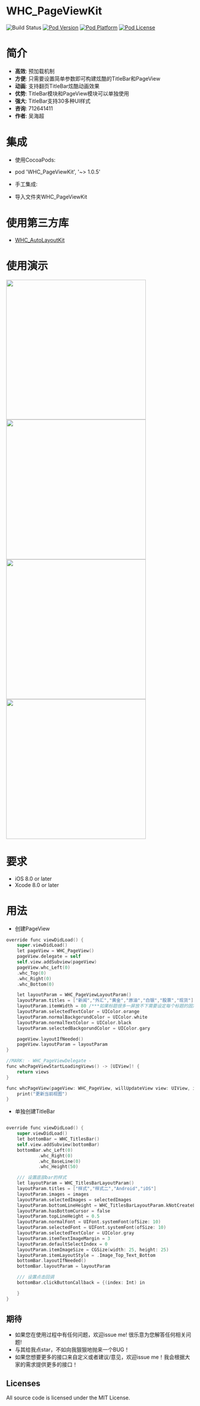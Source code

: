 WHC_PageViewKit
==============
![Build Status](https://api.travis-ci.org/netyouli/WHC_PageViewKit.svg?branch=master)
[![Pod Version](http://img.shields.io/cocoapods/v/WHC_PageViewKit.svg?style=flat)](http://cocoadocs.org/docsets/WHC_PageViewKit/)
[![Pod Platform](http://img.shields.io/cocoapods/p/WHC_PageViewKit.svg?style=flat)](http://cocoadocs.org/docsets/WHC_PageViewKit/)
[![Pod License](http://img.shields.io/cocoapods/l/WHC_PageViewKit.svg?style=flat)](https://opensource.org/licenses/MIT)

简介
==============
- **高效**: 预加载机制
- **方便**: 只需要设置简单参数即可构建炫酷的TitleBar和PageView
- **动画**: 支持翻页TitleBar炫酷动画效果
- **优势**: TitleBar模块和PageView模块可以单独使用
- **强大**: TitleBar支持30多种UI样式
- **咨询**: 712641411
- **作者**: 吴海超

集成
==============

* 使用CocoaPods:
-  pod 'WHC_PageViewKit', '~> 1.0.5'
* 手工集成:
-  导入文件夹WHC_PageViewKit

使用第三方库
==============
* [WHC_AutoLayoutKit](https://github.com/netyouli/WHC_AutoLayoutKit)</br>

使用演示
==============
<img src = "https://github.com/netyouli/WHC_PageViewKit/blob/master/gif/pageView.gif" width = "375"><img src = "https://github.com/netyouli/WHC_PageViewKit/blob/master/gif/note.png" width = "375">
<img src = "https://github.com/netyouli/WHC_PageViewKit/blob/master/gif/a.png" width = "375"><img src = "https://github.com/netyouli/WHC_PageViewKit/blob/master/gif/b.png" width = "375">

要求
==============
* iOS 8.0 or later
* Xcode 8.0 or later

用法
==============
*  创建PageView
```Objective-C
override func viewDidLoad() {
    super.viewDidLoad()
    let pageView = WHC_PageView()
    pageView.delegate = self
    self.view.addSubview(pageView)
    pageView.whc_Left(0)
    .whc_Top(0)
    .whc_Right(0)
    .whc_Bottom(0)

    let layoutParam = WHC_PageViewLayoutParam()
    layoutParam.titles = ["新闻","外汇","黄金","原油","白银","股票","现货"]
    layoutParam.itemWidth = 80 /***如果标题很多一屏放不下需要设定每个标题的固定宽度否则可以忽略***/
    layoutParam.selectedTextColor = UIColor.orange
    layoutParam.normalBackgorundColor = UIColor.white
    layoutParam.normalTextColor = UIColor.black
    layoutParam.selectedBackgorundColor = UIColor.gary

    pageView.layoutIfNeeded()
    pageView.layoutParam = layoutParam
}

//MARK: - WHC_PageViewDelegate -
func whcPageViewStartLoadingViews() -> [UIView]! {
    return views
}

func whcPageView(pageView: WHC_PageView, willUpdateView view: UIView, index: Int) {
    print("更新当前视图")
}

```

* 单独创建TitleBar
```Objective-C

override func viewDidLoad() {
    super.viewDidLoad()
    let bottomBar = WHC_TitlesBar()
    self.view.addSubview(bottomBar)
    bottomBar.whc_Left(0)
            .whc_Right(0)
            .whc_BaseLine(0)
            .whc_Height(50)

    /// 设置底部bar的样式
    let layoutParam = WHC_TitlesBarLayoutParam()
    layoutParam.titles = ["样式","样式二","Android","iOS"]
    layoutParam.images = images
    layoutParam.selectedImages = selectedImages
    layoutParam.bottomLineHeight = WHC_TitlesBarLayoutParam.kNotCreateLine
    layoutParam.hasBottomCursor = false
    layoutParam.topLineHeight = 0.5
    layoutParam.normalFont = UIFont.systemFont(ofSize: 10)
    layoutParam.selectedFont = UIFont.systemFont(ofSize: 10)
    layoutParam.selectedTextColor = UIColor.gray
    layoutParam.itemTextImageMargin = 3
    layoutParam.defaultSelectIndex = 0
    layoutParam.itemImageSize = CGSize(width: 25, height: 25)
    layoutParam.itemLayoutStyle = .Image_Top_Text_Bottom
    bottomBar.layoutIfNeeded()
    bottomBar.layoutParam = layoutParam

    /// 设置点击回调
    bottomBar.clickButtonCallback = {(index: Int) in

    }
}

```

## <a id="期待"></a>期待

- 如果您在使用过程中有任何问题，欢迎issue me! 很乐意为您解答任何相关问题!
- 与其给我点star，不如向我狠狠地抛来一个BUG！
- 如果您想要更多的接口来自定义或者建议/意见，欢迎issue me！我会根据大家的需求提供更多的接口！

## Licenses
All source code is licensed under the MIT License.
